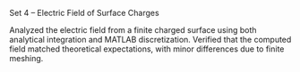 Set 4 – Electric Field of Surface Charges

Analyzed the electric field from a finite charged surface using both analytical integration and MATLAB discretization. Verified that the computed field matched theoretical expectations, with minor differences due to finite meshing.
